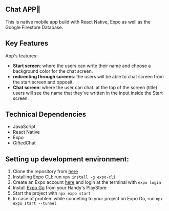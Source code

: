 ## Chat APP:iphone:
This is native mobile app build with React Native, Expo as well as the Google Firestore Database.

## Key Features
App's features:
- **Start screen**: where the users can write their name and choose a background color for the chat screen.
- **redirecting through screens**: the users will be able to chat screen from the start screen and opposit. 
- **Chat screen**: where the user can chat. at the top of the screen (title) users will see the name that they've written in the input inside the Start screen. 

## Technical Dependencies
- JavaScript 
- React Native 
- Expo 
- GiftedChat

## Setting up development environment:
1. Clone the repository from [here](https://github.com/BJaguar71/Chat-App)
2. Installing Expo CLI: run `npm install -g expo-cli`
3. Create an Expo account [here](https://expo.dev/) and login at the terminal with `expo login`
4. Install [Expo Go](https://expo.dev/client) from your Handy's PlayStore
5. Start the project with `npx expo start`
6. In case of problem while conneting to your project on Expo Go, run `npx expo start --tunnel`

